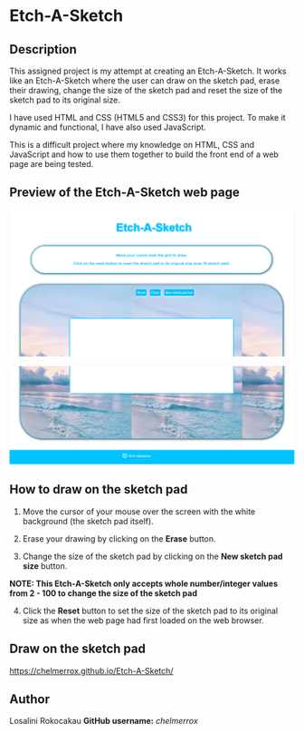 # Etch-A-Sketch

## Description

This assigned project is my attempt at creating an Etch-A-Sketch. It works like an Etch-A-Sketch where the user
can draw on the sketch pad, erase their drawing, change the size of the sketch pad and reset the size of the sketch pad
to its original size. 

I have used HTML and CSS (HTML5 and CSS3) for this project. To make it dynamic and functional, I have also used JavaScript.

This is a difficult project where my knowledge on HTML, CSS and JavaScript and how to use them together to build the front end of a web page are being tested.

## Preview of the Etch-A-Sketch web page

![Preview of my web page](images/etch-a-sketch-1.png)

![Preview](images/etch-a-sketch-2.png)

## How to draw on the sketch pad

1. Move the cursor of your mouse over the screen with the white background (the sketch pad itself).

2. Erase your drawing by clicking on the **Erase** button.

3. Change the size of the sketch pad by clicking on the **New sketch pad size** button.

**NOTE: This Etch-A-Sketch only accepts whole number/integer values from 2 - 100 to change the size of the sketch pad**

4. Click the **Reset** button to set the size of the sketch pad  to its original size as when the web page had first loaded on the web browser.

## Draw on the sketch pad

https://chelmerrox.github.io/Etch-A-Sketch/

## Author

Losalini Rokocakau **GitHub username:** *chelmerrox*